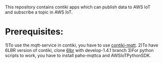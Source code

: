 This repository contains contiki apps which can publish data to AWS IoT and subscribe a topic in AWS IoT.

Prerequisites:
==============
1)To use the mqtt-service in contiki, you have to use [contiki-mqtt](https://github.com/esar/contiki-mqtt).
2)To have 6LBR version of contiki, clone [6lbr](https://github.com/cetic/6lbr) with develop-1.4.1 branch
3)For python scripts to work, you have to install paho-mqttca and AWSIoTPythonSDK.


